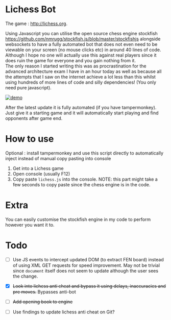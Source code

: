 # Lichess Bot
The game : http://lichess.org.

Using Javascript you can utilise the open source chess engine stockfish https://github.com/nmrugg/stockfish.js/blob/master/stockfishjs alongside websockets to have a fully automated bot that does not even need to be viewable on your screen (no mouse clicks etc) in around 40 lines of code.
Although I hope no one will actually use this against real players since it does ruin the game for everyone and you gain nothing from it.   
The only reason I started writing this was as procrastination for the advanced architecture exam I have in an hour today as well as because all the attempts that I saw on the internet achieve a lot less than this whilst using hundreds of more lines of code and silly dependencies! (You only need pure javascript).

[![demo](https://img.youtube.com/vi/6XTYFbyaXzE/0.jpg)](https://www.youtube.com/watch?v=6XTYFbyaXzE)

After the latest update it is fully automated (if you have tampermonkey).   Just give it a starting game and it will automatically start playing and find opponents after game end. 


# How to use
Optional : install tampermonkey and use this script directly to automatically inject instead of manual copy pasting into console
1. Get into a Lichess game
2. Open console (usually F12)
3. Copy paste ```lichess.js``` into the console.   NOTE: this part might take a few seconds to copy paste since the chess engine is in the code.

# Extra
You can easily customise the stockfish engine in my code to perform however you want it to.

# Todo
- [ ] Use JS events to intercept updated DOM (to extract FEN board) instead of using XML GET requests for speed improvement.   May not be trivial since ```document``` itself does not seem to update although the user sees the change.

- [x] ~~Look into lichess anti cheat and bypass it using delays, inaccuracies and pre moves.~~ Bypasses anti-bot

- [ ] ~~Add opening book to engine~~

- [ ] Use findings to update lichess anti cheat on Git?
